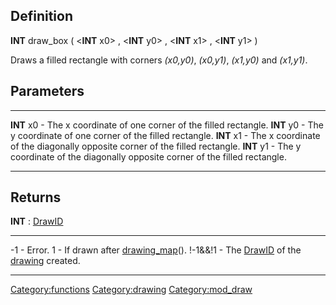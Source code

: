 Definition
----------

**INT** draw\_box ( &lt;**INT** x0&gt; , &lt;**INT** y0&gt; ,
&lt;**INT** x1&gt; , &lt;**INT** y1&gt; )

Draws a filled rectangle with corners *(x0,y0)*, *(x0,y1)*, *(x1,y0)*
and *(x1,y1)*.

Parameters
----------

  ------------ -------------------------------------------------------------------------------
  **INT** x0   - The x coordinate of one corner of the filled rectangle.
  **INT** y0   - The y coordinate of one corner of the filled rectangle.
  **INT** x1   - The x coordinate of the diagonally opposite corner of the filled rectangle.
  **INT** y1   - The y coordinate of the diagonally opposite corner of the filled rectangle.
  ------------ -------------------------------------------------------------------------------

Returns
-------

**INT** : [DrawID](DrawID "wikilink")

  --------- ---------------------------------------------------------------------------------
  -1        - Error.
  1         - If drawn after [drawing\_map](drawing_map "wikilink")().
  !-1&&!1   - The [DrawID](DrawID "wikilink") of the [drawing](drawing "wikilink") created.
  --------- ---------------------------------------------------------------------------------

<Category:functions> <Category:drawing> <Category:mod_draw>
